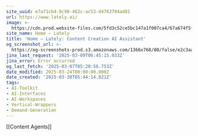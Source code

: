 ```yaml
---
site_uuid: e7a71cb4-9c98-462c-ac53-d4763794ad81
url: https://www.lately.ai/
image: >-
  https://cdn.prod.website-files.com/5fd3c52ce5bc147a1f007ca4/67a674f5f0fae14770640d94_lately_meta_og_kately.png
site_name: Home – Lately
title: 'Home – Lately: Content Creation AI Assistant'
og_screenshot_url: >-
  https://og-screenshots-prod.s3.amazonaws.com/1366x768/80/false/e2c3aa87f70260416f1a9860b840a0e86bf9e7f8f95aa74c8753177687f3f786.jpeg
jina_last_request: '2025-03-09T06:45:15.033Z'
jina_error: Error occurred
og_last_fetch: '2025-03-07T05:20:56.753Z'
date_modified: 2025-03-24T00:00:00.000Z
date_created: '2025-03-30T05:44:14.821Z'
tags:
- AI-Toolkit
- AI-Interfaces
- AI-Workspaces
- Vertical-Wrappers
- Demand-Generation
---
```






















































[[Content Agents]]
